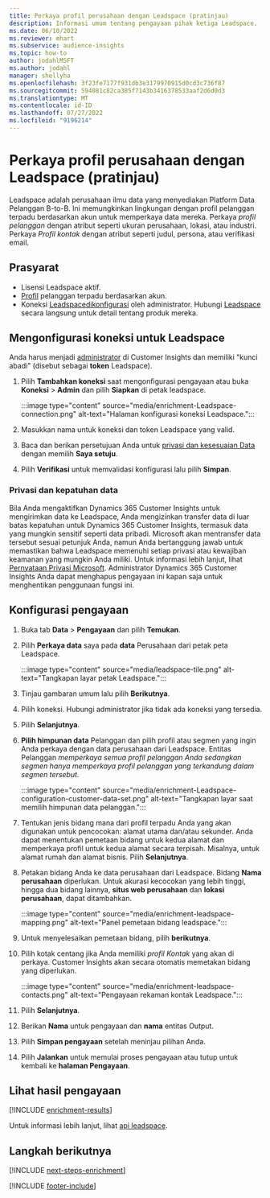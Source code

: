 ```yaml
---
title: Perkaya profil perusahaan dengan Leadspace (pratinjau)
description: Informasi umum tentang pengayaan pihak ketiga Leadspace.
ms.date: 06/10/2022
ms.reviewer: mhart
ms.subservice: audience-insights
ms.topic: how-to
author: jodahlMSFT
ms.author: jodahl
manager: shellyha
ms.openlocfilehash: 3f23fe7177f931db3e3179970915d0cd3c736f87
ms.sourcegitcommit: 594081c82ca385f7143b3416378533aaf2d6d0d3
ms.translationtype: MT
ms.contentlocale: id-ID
ms.lasthandoff: 07/27/2022
ms.locfileid: "9196214"
---
```

# <a name="enrich-company-profiles-with-leadspace-preview"></a>Perkaya profil perusahaan dengan Leadspace (pratinjau)

Leadspace adalah perusahaan ilmu data yang menyediakan Platform Data Pelanggan B-to-B. Ini memungkinkan lingkungan dengan profil pelanggan terpadu berdasarkan akun untuk memperkaya data mereka. Perkaya *profil pelanggan* dengan atribut seperti ukuran perusahaan, lokasi, atau industri. Perkaya *Profil kontak* dengan atribut seperti judul, persona, atau verifikasi email.

## <a name="prerequisites"></a>Prasyarat

- Lisensi Leadspace aktif.
- [Profil](customer-profiles.md) pelanggan terpadu berdasarkan akun.
- Koneksi [Leadspace](connections.md)[dikonfigurasi](#configure-the-connection-for-leadspace) oleh administrator. Hubungi [Leadspace](https://www.leadspace.com/leadspace-microsoft-dynamics-365/) secara langsung untuk detail tentang produk mereka.

## <a name="configure-the-connection-for-leadspace"></a>Mengonfigurasi koneksi untuk Leadspace

Anda harus menjadi [administrator](permissions.md#admin) di Customer Insights dan memiliki "kunci abadi" (disebut sebagai **token** Leadspace).

1. Pilih **Tambahkan koneksi** saat mengonfigurasi pengayaan atau buka **Koneksi** > **Admin** dan pilih **Siapkan** di petak leadspace.

   :::image type="content" source="media/enrichment-Leadspace-connection.png" alt-text="Halaman konfigurasi koneksi Leadspace.":::

1. Masukkan nama untuk koneksi dan token Leadspace yang valid.

1. Baca dan berikan persetujuan Anda untuk [privasi dan kesesuaian Data](#data-privacy-and-compliance) dengan memilih **Saya setuju**.

1. Pilih **Verifikasi** untuk memvalidasi konfigurasi lalu pilih **Simpan**.

### <a name="data-privacy-and-compliance"></a>Privasi dan kepatuhan data

Bila Anda mengaktifkan Dynamics 365 Customer Insights untuk mengirimkan data ke Leadspace, Anda mengizinkan transfer data di luar batas kepatuhan untuk Dynamics 365 Customer Insights, termasuk data yang mungkin sensitif seperti data pribadi. Microsoft akan mentransfer data tersebut sesuai petunjuk Anda, namun Anda bertanggung jawab untuk memastikan bahwa Leadspace memenuhi setiap privasi atau kewajiban keamanan yang mungkin Anda miliki. Untuk informasi lebih lanjut, lihat [Pernyataan Privasi Microsoft](https://go.microsoft.com/fwlink/?linkid=396732).
Administrator Dynamics 365 Customer Insights Anda dapat menghapus pengayaan ini kapan saja untuk menghentikan penggunaan fungsi ini.

## <a name="configure-the-enrichment"></a>Konfigurasi pengayaan

1. Buka tab **Data** > **Pengayaan** dan pilih **Temukan**.

1. Pilih **Perkaya data** saya pada **data** Perusahaan dari petak peta Leadspace.

   :::image type="content" source="media/leadspace-tile.png" alt-text="Tangkapan layar petak Leadspace.":::

1. Tinjau gambaran umum lalu pilih **Berikutnya**.

1. Pilih koneksi. Hubungi administrator jika tidak ada koneksi yang tersedia.

1. Pilih **Selanjutnya**.

1. **Pilih himpunan data** Pelanggan dan pilih profil atau segmen yang ingin Anda perkaya dengan data perusahaan dari Leadspace. Entitas Pelanggan *memperkaya semua profil pelanggan Anda sedangkan segmen hanya memperkaya profil pelanggan yang terkandung dalam segmen tersebut*.

    :::image type="content" source="media/enrichment-Leadspace-configuration-customer-data-set.png" alt-text="Tangkapan layar saat memilih himpunan data pelanggan.":::

1. Tentukan jenis bidang mana dari profil terpadu Anda yang akan digunakan untuk pencocokan: alamat utama dan/atau sekunder. Anda dapat menentukan pemetaan bidang untuk kedua alamat dan memperkaya profil untuk kedua alamat secara terpisah. Misalnya, untuk alamat rumah dan alamat bisnis. Pilih **Selanjutnya**.

1. Petakan bidang Anda ke data perusahaan dari Leadspace. Bidang **Nama perusahaan** diperlukan. Untuk akurasi kecocokan yang lebih tinggi, hingga dua bidang lainnya, **situs web perusahaan** dan **lokasi perusahaan**, dapat ditambahkan.

   :::image type="content" source="media/enrichment-leadspace-mapping.png" alt-text="Panel pemetaan bidang leadspace.":::

1. Untuk menyelesaikan pemetaan bidang, pilih **berikutnya**.

1. Pilih kotak centang jika Anda memiliki *profil Kontak* yang akan di perkaya. Customer Insights akan secara otomatis memetakan bidang yang diperlukan.

   :::image type="content" source="media/enrichment-leadspace-contacts.png" alt-text="Pengayaan rekaman kontak Leadspace.":::

1. Pilih **Selanjutnya**.

1. Berikan **Nama** untuk pengayaan dan **nama** entitas Output.

1. Pilih **Simpan pengayaan** setelah meninjau pilihan Anda.

1. Pilih **Jalankan** untuk memulai proses pengayaan atau tutup untuk kembali ke **halaman Pengayaan**.

## <a name="view-enrichment-results"></a>Lihat hasil pengayaan

[!INCLUDE [enrichment-results](includes/enrichment-results.md)]

Untuk informasi lebih lanjut, lihat [api leadspace](https://support.leadspace.com/hc/en-us/sections/201997649-API).

## <a name="next-steps"></a>Langkah berikutnya

[!INCLUDE [next-steps-enrichment](includes/next-steps-enrichment.md)]

[!INCLUDE [footer-include](includes/footer-banner.md)]
